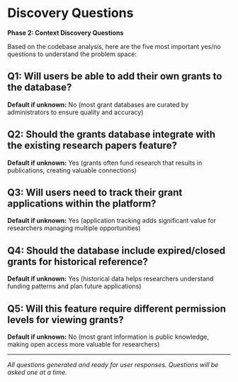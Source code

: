 # Discovery Questions

**Phase 2: Context Discovery Questions**

Based on the codebase analysis, here are the five most important yes/no questions to understand the problem space:

## Q1: Will users be able to add their own grants to the database?
**Default if unknown:** No (most grant databases are curated by administrators to ensure quality and accuracy)

## Q2: Should the grants database integrate with the existing research papers feature?
**Default if unknown:** Yes (grants often fund research that results in publications, creating valuable connections)

## Q3: Will users need to track their grant applications within the platform?
**Default if unknown:** Yes (application tracking adds significant value for researchers managing multiple opportunities)

## Q4: Should the database include expired/closed grants for historical reference?
**Default if unknown:** Yes (historical data helps researchers understand funding patterns and plan future applications)

## Q5: Will this feature require different permission levels for viewing grants?
**Default if unknown:** No (most grant information is public knowledge, making open access more valuable for researchers)

---

*All questions generated and ready for user responses. Questions will be asked one at a time.*